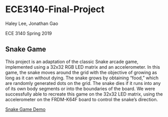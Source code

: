 # ECE3140-Final-Project

Haley Lee, Jonathan Gao

ECE 3140 Spring 2019

## Snake Game

This project is an adaptation of the classic Snake arcade game, implemented using a 32x32 RGB LED matrix and an accelerometer. In this game, the snake moves around the grid with the objective of growing as long as it can without dying. The snake grows by obtaining “food,” which are randomly generated dots on the grid. The snake dies if it runs into any of its own body segments or into the boundaries of the board. We were successfully able to recreate this game on the 32x32 LED matrix, using the accelerometer on the FRDM-K64F board to control the snake’s direction.

[Snake Game Demo](https://youtu.be/8qrIVaZiNZA)
